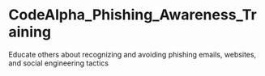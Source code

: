 # CodeAlpha_Phishing_Awareness_Training
Educate others about recognizing and avoiding phishing emails, websites, and social engineering tactics
